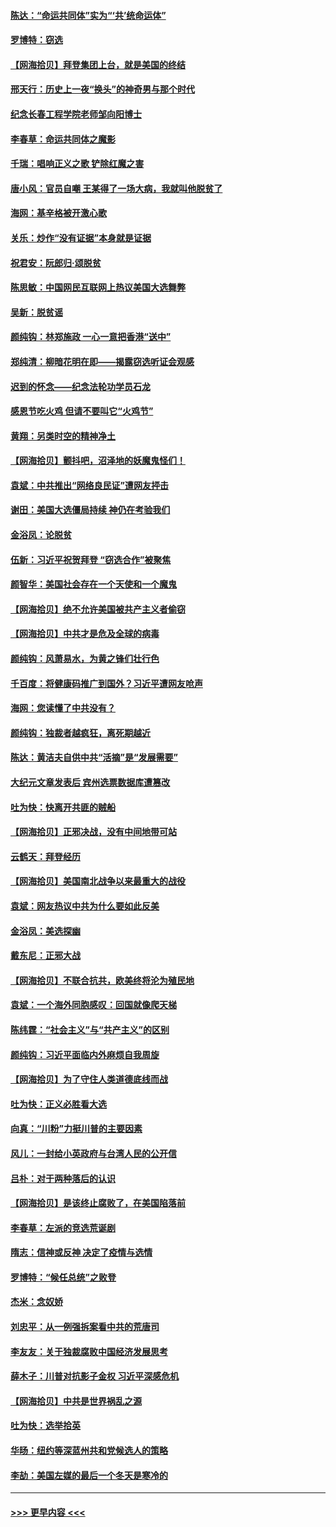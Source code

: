#### [陈达：“命运共同体”实为“‘共’统命运体”](../pages/nsc993/n12590865.md?t=12031202) 
#### [罗博特：窃选](../pages/nsc993/n12590619.md?t=12031202) 
#### [【网海拾贝】拜登集团上台，就是美国的终结](../pages/nsc993/n12589725.md?t=12031202) 
#### [邢天行：历史上一夜“换头”的神奇男与那个时代](../pages/nsc993/n12589424.md?t=12031202) 
#### [纪念长春工程学院老师邹向阳博士](../pages/nsc993/n12585390.md?t=12031202) 
#### [李春草：命运共同体之魔影](../pages/nsc993/n12585026.md?t=12031202) 
#### [千瑞：唱响正义之歌 铲除红魔之害](../pages/nsc993/n12585002.md?t=12031202) 
#### [唐小风：官员自嘲 王某得了一场大病，我就叫他脱贫了](../pages/nsc993/n12584981.md?t=12031202) 
#### [海网：基辛格被开激心歌](../pages/nsc993/n12584946.md?t=12031202) 
#### [关乐：炒作“没有证据”本身就是证据](../pages/nsc993/n12583146.md?t=12031202) 
#### [祝君安：阮郎归‧颂脱贫](../pages/nsc993/n12583119.md?t=12031202) 
#### [陈思敏：中国网民互联网上热议美国大选舞弊](../pages/nsc993/n12582845.md?t=12031202) 
#### [吴新：脱贫谣](../pages/nsc993/n12580839.md?t=12031202) 
#### [颜纯钩：林郑施政 一心一意把香港“送中”](../pages/nsc993/n12580805.md?t=12031202) 
#### [郑纯清：柳暗花明在即——揭露窃选听证会观感](../pages/nsc993/n12580795.md?t=12031202) 
#### [迟到的怀念——纪念法轮功学员石龙](../pages/nsc993/n12580245.md?t=12031202) 
#### [感恩节吃火鸡  但请不要叫它“火鸡节”](../pages/nsc993/n12580252.md?t=12031202) 
#### [黄翔：另类时空的精神净土](../pages/nsc993/n12578638.md?t=12031202) 
#### [【网海拾贝】颤抖吧，沼泽地的妖魔鬼怪们！](../pages/nsc993/n12578552.md?t=12031202) 
#### [袁斌：中共推出“网络良民证”遭网友抨击](../pages/nsc993/n12578511.md?t=12031202) 
#### [谢田：美国大选僵局持续 神仍在考验我们](../pages/nsc993/n12577432.md?t=12031202) 
#### [金浴凤：论脱贫](../pages/nsc993/n12576386.md?t=12031202) 
#### [伍新：习近平祝贺拜登 “窃选合作”被聚焦](../pages/nsc993/n12576358.md?t=12031202) 
#### [颜智华：美国社会存在一个天使和一个魔鬼](../pages/nsc993/n12574299.md?t=12031202) 
#### [【网海拾贝】绝不允许美国被共产主义者偷窃](../pages/nsc993/n12573396.md?t=12031202) 
#### [【网海拾贝】中共才是危及全球的病毒](../pages/nsc993/n12571204.md?t=12031202) 
#### [颜纯钩：风萧易水，为黄之锋们壮行色](../pages/nsc993/n12571487.md?t=12031202) 
#### [千百度：将健康码推广到国外？习近平遭网友呛声](../pages/nsc993/n12570808.md?t=12031202) 
#### [海网：您读懂了中共没有？](../pages/nsc993/n12570487.md?t=12031202) 
#### [颜纯钩：独裁者越疯狂，离死期越近](../pages/nsc993/n12569055.md?t=12031202) 
#### [陈达：黄洁夫自供中共“活摘”是“发展需要”](../pages/nsc993/n12568541.md?t=12031202) 
#### [大纪元文章发表后 宾州选票数据库遭篡改](../pages/nsc993/n12568105.md?t=12031202) 
#### [吐为快：快离开共匪的贼船](../pages/nsc993/n12568462.md?t=12031202) 
#### [【网海拾贝】正邪决战，没有中间地带可站](../pages/nsc993/n12568439.md?t=12031202) 
#### [云鹤天：拜登经历](../pages/nsc993/n12567294.md?t=12031202) 
#### [【网海拾贝】美国南北战争以来最重大的战役](../pages/nsc993/n12567247.md?t=12031202) 
#### [袁斌：网友热议中共为什么要如此反美](../pages/nsc993/n12567162.md?t=12031202) 
#### [金浴凤：美选探幽](../pages/nsc993/n12567147.md?t=12031202) 
#### [戴东尼：正邪大战](../pages/nsc993/n12567033.md?t=12031202) 
#### [【网海拾贝】不联合抗共，欧美终将沦为殖民地](../pages/nsc993/n12565068.md?t=12031202) 
#### [袁斌：一个海外同胞感叹：回国就像爬天梯](../pages/nsc993/n12564986.md?t=12031202) 
#### [陈纬霆：“社会主义”与“共产主义”的区别](../pages/nsc993/n12562417.md?t=12031202) 
#### [颜纯钩：习近平面临内外麻烦自我周旋](../pages/nsc993/n12563356.md?t=12031202) 
#### [【网海拾贝】为了守住人类道德底线而战](../pages/nsc993/n12562542.md?t=12031202) 
#### [吐为快：正义必胜看大选](../pages/nsc993/n12561967.md?t=12031202) 
#### [向真：“川粉”力挺川普的主要因素](../pages/nsc993/n12560774.md?t=12031202) 
#### [风儿：一封给小英政府与台湾人民的公开信](../pages/nsc993/n12560581.md?t=12031202) 
#### [吕朴：对于两种落后的认识](../pages/nsc993/n12560492.md?t=12031202) 
#### [【网海拾贝】是该终止腐败了，在美国陷落前](../pages/nsc993/n12559936.md?t=12031202) 
#### [李春草：左派的竞选荒诞剧](../pages/nsc993/n12558380.md?t=12031202) 
#### [隋志：信神或反神 决定了疫情与选情](../pages/nsc993/n12558255.md?t=12031202) 
#### [罗博特：“候任总统”之败登](../pages/nsc993/n12558189.md?t=12031202) 
#### [杰米：念奴娇](../pages/nsc993/n12558174.md?t=12031202) 
#### [刘忠平：从一例强拆案看中共的荒唐司](../pages/nsc993/n12558036.md?t=12031202) 
#### [李友友：关于独裁腐败中国经济发展思考](../pages/nsc993/n12558004.md?t=12031202) 
#### [薛木子：川普对抗影子金权 习近平深感危机](../pages/nsc993/n12557342.md?t=12031202) 
#### [【网海拾贝】中共是世界祸乱之源](../pages/nsc993/n12555353.md?t=12031202) 
#### [吐为快：选举拾英](../pages/nsc993/n12555041.md?t=12031202) 
#### [华旸：纽约等深蓝州共和党候选人的策略](../pages/nsc993/n12554309.md?t=12031202) 
#### [李劼：美国左媒的最后一个冬天是寒冷的](../pages/nsc993/n12552947.md?t=12031202) 

----
#### [ >>> 更早内容 <<< ](../indexes/nsc993-earlier.md)
